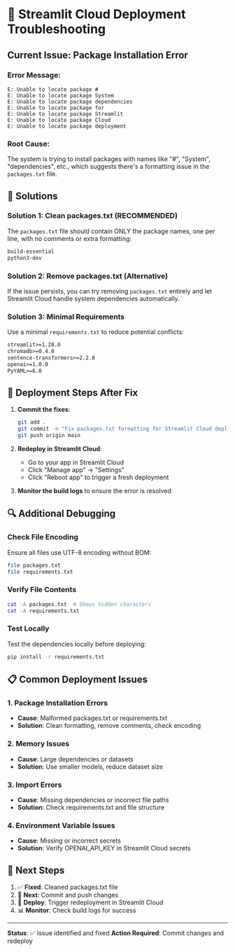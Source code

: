 # 🐛 Streamlit Cloud Deployment Troubleshooting

## Current Issue: Package Installation Error

### Error Message:
```
E: Unable to locate package #
E: Unable to locate package System
E: Unable to locate package dependencies
E: Unable to locate package for
E: Unable to locate package Streamlit
E: Unable to locate package Cloud
E: Unable to locate package deployment
```

### Root Cause:
The system is trying to install packages with names like "#", "System", "dependencies", etc., which suggests there's a formatting issue in the `packages.txt` file.

## 🔧 Solutions

### Solution 1: Clean packages.txt (RECOMMENDED)
The `packages.txt` file should contain ONLY the package names, one per line, with no comments or extra formatting:

```txt
build-essential
python3-dev
```

### Solution 2: Remove packages.txt (Alternative)
If the issue persists, you can try removing `packages.txt` entirely and let Streamlit Cloud handle system dependencies automatically.

### Solution 3: Minimal Requirements
Use a minimal `requirements.txt` to reduce potential conflicts:

```txt
streamlit>=1.28.0
chromadb>=0.4.0
sentence-transformers>=2.2.0
openai>=1.0.0
PyYAML>=6.0
```

## 🚀 Deployment Steps After Fix

1. **Commit the fixes**:
   ```bash
   git add .
   git commit -m "Fix packages.txt formatting for Streamlit Cloud deployment"
   git push origin main
   ```

2. **Redeploy in Streamlit Cloud**:
   - Go to your app in Streamlit Cloud
   - Click "Manage app" → "Settings"
   - Click "Reboot app" to trigger a fresh deployment

3. **Monitor the build logs** to ensure the error is resolved

## 🔍 Additional Debugging

### Check File Encoding
Ensure all files use UTF-8 encoding without BOM:
```bash
file packages.txt
file requirements.txt
```

### Verify File Contents
```bash
cat -A packages.txt  # Shows hidden characters
cat -A requirements.txt
```

### Test Locally
Test the dependencies locally before deploying:
```bash
pip install -r requirements.txt
```

## 📋 Common Deployment Issues

### 1. Package Installation Errors
- **Cause**: Malformed packages.txt or requirements.txt
- **Solution**: Clean formatting, remove comments, check encoding

### 2. Memory Issues
- **Cause**: Large dependencies or datasets
- **Solution**: Use smaller models, reduce dataset size

### 3. Import Errors
- **Cause**: Missing dependencies or incorrect file paths
- **Solution**: Check requirements.txt and file structure

### 4. Environment Variable Issues
- **Cause**: Missing or incorrect secrets
- **Solution**: Verify OPENAI_API_KEY in Streamlit Cloud secrets

## 🎯 Next Steps

1. ✅ **Fixed**: Cleaned packages.txt file
2. 🔄 **Next**: Commit and push changes
3. 🚀 **Deploy**: Trigger redeployment in Streamlit Cloud
4. 📊 **Monitor**: Check build logs for success

---

**Status**: ✅ Issue identified and fixed
**Action Required**: Commit changes and redeploy 